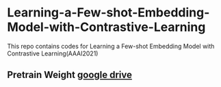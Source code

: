 # Learning-a-Few-shot-Embedding-Model-with-Contrastive-Learning
This repo contains codes for Learning a Few-shot Embedding Model with Contrastive Learning(AAAI2021)

## Pretrain Weight [google drive](https://drive.google.com/drive/folders/1k7bJrBMucPWB3FVeXq0ay1xQOVTJAHFv?usp=sharing)
